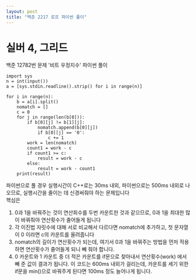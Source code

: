 ```yaml
---
layout: post
title: "백준 2217 로프 파이썬 풀이"
---
```


# 실버 4, 그리드

백준 12782번 문제 '비트 우정지수' 파이썬 풀이<br>

```
import sys
n = int(input())
a = [sys.stdin.readline().strip() for i in range(n)]

for i in range(n):
    b = a[i].split()
    nomatch = []
    c = 0
    for j in range(len(b[0])):
        if b[0][j] != b[1][j]:
            nomatch.append(b[0][j])
            if b[0][j] == '0':
                c += 1
        work = len(nomatch)
        count1 = work - c
        if count1 >= c:
            result = work - c
        else:
            result = work - count1
    print(result)
```
파이썬으로 풀 경우 실행시간이 C++로는 30ms 내외, 파이썬으로는 500ms 내외로 나오므로, 실행시간을 줄이는 데 신경써줘야 하는 문제입니다<br>
핵심은
1. 0과 1을 바꿔주는 것이 연산회수를 두번 카운트한 것과 같으므로, 0과 1을 최대한 많이 바꿔줘야 연산횟수가 줄어들게 됩니다
2. 각 이진법 자릿수에 대해 서로 비교해서 다르다면 nomatch에 추가하고, 첫 문자열이 0 이라면 c의 카운트를 올려줍니다
3. nomatch의 길이가 연산횟수가 되는데, 여기서 0과 1을 바꿔주는 방법을 먼저 적용하면 연산횟수가 줄어들게 되니 빼 줘야 합니다.
4. 0 카운트와 1 카운트 중 더 적은 카운트를 if문으로 찾아내서 연산횟수(work) 에서 빼 준 값이 결과가 됩니다.
이 코드는 600ms 내외가 걸리는데, 카운트를 세기 위한 if문을 min()으로 바꿔주게 된다면 100ms 정도 늘어나게 됩니다.